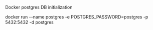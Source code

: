 Docker postgres DB initialization

docker run --name postgres -e POSTGRES_PASSWORD=postgres -p 5432:5432 -d postgres
